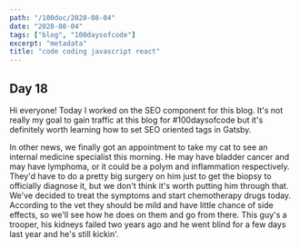 ```yaml
---
path: "/100doc/2020-08-04"
date: "2020-08-04"
tags: ["blog", "100daysofcode"]
excerpt: "metadata"
title: "code coding javascript react"
---
```


## Day 18

Hi everyone! Today I worked on the SEO component for this blog. It's not really my goal to gain traffic at this blog for #100daysofcode but it's definitely worth learning how to set SEO oriented tags in Gatsby.

In other news, we finally got an appointment to take my cat to see an internal medicine specialist this morning. He may have bladder cancer and may have lymphoma, or it could be a polym and inflammation respectively. They'd have to do a pretty big surgery on him just to get the biopsy to officially diagnose it, but we don't think it's worth putting him through that. We've decided to treat the symptoms and start chemotherapy drugs today. According to the vet they should be mild and have little chance of side effects, so we'll see how he does on them and go from there. This guy's a trooper, his kidneys failed two years ago and he went blind for a few days last year and he's still kickin'.